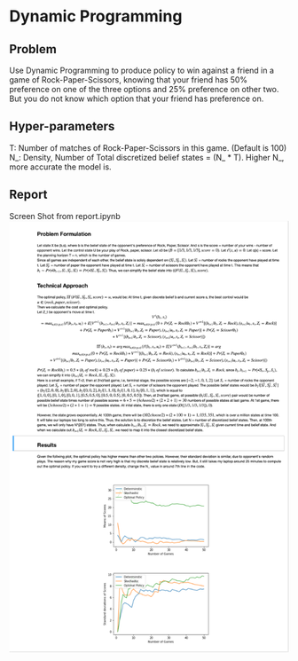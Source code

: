 # Dynamic Programming

## Problem

Use Dynamic Programming to produce policy to win against a friend in a game of Rock-Paper-Scissors, knowing that your friend has 50% preference on one of the three options and 25% preference on other two. But you do not know which option that your friend has preference on. 

## Hyper-parameters
T: Number of matches of Rock-Paper-Scissors in this game. (Default is 100)
N_: Density, Number of Total discretized belief states = (N_ * T). Higher N_, more accurate the model is.

## Report 
Screen Shot from report.ipynb
![Alt text](./data/report.png)
